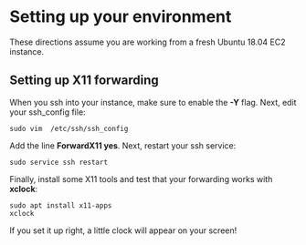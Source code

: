 # Setting up your environment

These directions assume you are working from a fresh Ubuntu 18.04 EC2 instance.

## Setting up X11 forwarding
When you ssh into your instance, make sure to enable the **-Y** flag.
Next, edit your ssh_config file:

    sudo vim  /etc/ssh/ssh_config

Add the line **ForwardX11 yes**.
Next, restart your ssh service:

    sudo service ssh restart

Finally, install some X11 tools and test that your forwarding works with **xclock**:

    sudo apt install x11-apps
    xclock

If you set it up right, a little clock will appear on your screen!
